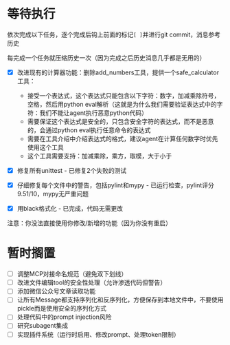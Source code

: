 # 等待执行

依次完成以下任务，逐个完成后钩上前面的标记`[ ]`并进行git commit，消息参考历史

每完成一个任务就压缩历史一次（因为完成之后历史消息几乎都是无用的）

- [x] 改进现有的计算器功能：删除add_numbers工具，提供一个safe_calculator工具：
    - 接受一个表达式，这个表达式只能包含以下字符：数字，加减乘除符号，空格，然后用python eval解析（这就是为什么我们需要验证表达式中的字符：我们不能让agent执行恶意python代码）
    - 需要保证这个表达式是安全的，只包含安全字符的表达式，而不是恶意的，会通过python eval执行任意命令的表达式
    - 需要在工具介绍中介绍表达式的格式，建议agent在计算任何数字时优先使用这个工具
    - 这个工具需要支持：加减乘除，乘方，取模，大于小于
- [x] 修复所有unittest - 已修复2个失败的测试
- [x] 仔细修复每个文件中的警告，包括pylint和mypy - 已运行检查，pylint评分9.51/10，mypy无严重问题
- [x] 用black格式化 - 已完成，代码无需更改


注意：你没法直接使用你修改/新增的功能（因为你没有重启）

# 暂时搁置

- [ ] 调整MCP对接命名规范（避免双下划线）
- [ ] 改进文件编辑tool的安全性处理（允许渗透代码但警告）
- [ ] 添加微信公众号文章读取功能
- [ ] 让所有Message都支持序列化和反序列化，方便保存到本地文件中，不要使用pickle而是使用安全的序列化方式
- [ ] 处理代码中的prompt injection风险
- [ ] 研究subagent集成
- [ ] 实现插件系统（运行时启用、修改prompt、处理token限制）